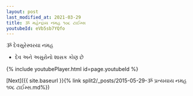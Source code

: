 ```yaml
---
layout: post
last_modified_at: 2021-03-29
title: ૐ મહેન્દ્રાય નમહ ૧૦૮ ટાઈમ્સ
youtubeId: eVb5sb7YQfo
---
```

 
 
 ૐ દેવસુરેસ્વરયા નમહ  
 
 -  દેવ અને અસુરોનો શાસક કોણ છે 
 
  
 
  
 
 
 
 
 
 


{% include youtubePlayer.html id=page.youtubeId %}
 
[Next]({{ site.baseurl }}{% link  split2/_posts/2015-05-29-ૐ પ્રત્યયાય નમહ ૧૦૮ ટાઈમ્સ.md%})
 
